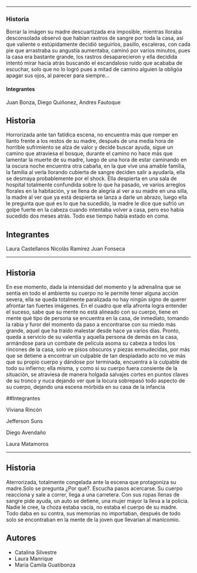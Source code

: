 
*******************************************************
### Historia
Borrar la imágen su madre descuartizada era imposible, mientras lloraba desconsolada observó que habían rastros de sangre por toda la casa, así que valiente o estúpidamente decidió seguirlos, pasillo, escaleras, con cada pie que arrastraba su angustia aumentaba, caminó por varios minutos, pues la casa era bastante grande, los rastros desaparecieron y ella decidida intentó mirar hacia atrás buscando el escandaloso ruido que acababa de escuchar, solo que no lo logró pues a mitad de camino alguien la obligóa apagar sus ojos, al parecer para siempre...
#### Integrantes
Juan Bonza, Diego Quiñonez, Andres Fautoque
## Historia
Horrorizada ante tan fatídica escena, no encuentra más que romper en llanto frente a los restos de su madre, después de una media hora de horrible sufrimiento se alza de valor y decide buscar ayuda, sigue un camino que atraviesa el bosque, durante el camino no hace más que lamentar la muerte de su madre, luego de una hora de estar caminando en la oscura noche encuentra otra cabaña, en la que vive una amable familia, la familia al verla llorando cubierta de sangre deciden salir a ayudarla, ella se desmaya probablemente por el shock.
Ella despierta en una sala de hospital totalmente confundida sobre lo que ha pasado, ve varios arreglos florales en la habitación, y se llena de alegría al ver a su madre en una silla, la madre al ver que ya está despierta se lanza a darle un abrazo, luego ella le pregunta que qué es lo que ha sucedido, la madre le dice que sufrió un golpe fuerte en la cabeza cuando intentaba volver a casa, pero eso había sucedido dos meses atrás. Todo ese tiempo había estado en coma.
## Integrantes
Laura Castellanos
Nicolás Ramírez 
Juan Fonseca 

*************************************************************************
## Historia

En ese momento, dada la intensidad del momento y la adrenalina que se sentía en todo el ambiente su cuerpo no le permite tener alguna acción severa, ella se queda totalmente paralizada no hay ningún signo de querer afrontar tan fuertes imágenes. En el cuadro que ella afronta logra entender el suceso, sabe que su mente no está alineado con su cuerpo, tiene en mente qué tipo de persona se encuentra en la casa, de inmediato, tomando la rabia y furor del momento da paso a encontrarse con su miedo más grande, aquel que ha traído malestar desde hace ya varios días. Pronto, queda a servicio de su valentía y aquella persona de demás en la casa, armándose para un combate de película asoma su cabeza a todos los rincones de la casa, solo ve pisos obscuros y piezas enmudecidas, por más que se detiene a encontrar un culpable de tan despiadado acto no ve más que su propio cuerpo y dándose por terminada, encuentra a la culpable de todo su infierno; ella misma, y como si su cuerpo fuera consiente de la situación, se atraviesa de manera holgada salvajes cortes en puntos claves de su tronco y nuca dejando ver que la locura sobrepasó todo aspecto de su cuerpo, dejando una escena mórbida en su casa de la infancia

##Integrantes

Viviana Rincón

Jefferson Suns

Diego Avendaño

Laura Matamoros

*****************************************
## Historia
Aterrorizada, totalmente congelada ante la escena que protagoniza su madre.Solo se pregunta ¿Por qué?. Escucha pasos acercarse. Su cuerpo reacciona y sale a correr, llega a una carretera. Con sus ropas llenas de sangre pide ayuda, un auto se detiene, una mujer mayor la lleva a la policia. Nadie le cree, la choza estaba vacía, no estaba el cuerpo de su madre. Todo daba en su contra, sus memorias no importaban, después de todo solo se encontraban en la mente de la joven que llevarian al manicomio.
## Autores
* Catalina Silvestre
* Laura Manrique
* Maria Camila Guatibonza
